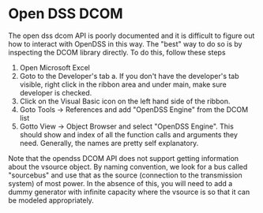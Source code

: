 # Open DSS DCOM

The open dss dcom API is poorly documented and it is difficult to figure out how to interact with OpenDSS in this way.  The "best" way to do so is by inspecting the DCOM
library directly.  To do this, follow these steps

1. Open Microsoft Excel
2. Goto to the Developer's tab
	a. If you don't have the developer's tab visible, right click in the ribbon area and under main, make sure developer is checked.
3. Click on the Visual Basic icon on the left hand side of the ribbon.
4. Goto Tools -> References and add "OpenDSS Engine" from the DCOM list
4. Gotto View -> Object Browser and select "OpenDSS Engine".  This should show and index of all the function calls and arguments they need. Generally, the names are pretty self
explanatory.

Note that the opendss DCOM API does not support getting information about the vsource object.  By naming convention, we look for a bus called "sourcebus" and use that
as the source (connection to the transmission system) of most power.  In the absence of this, you will need to add a dummy generator with infinite capacity where
the vsource is so that it can be modeled appropriately.